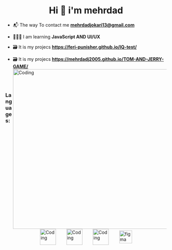 <h1 align="center">Hi 👋  i'm mehrdad</h1>


- 📬 The way To contact me **mehrdadjokari13@gmail.com**

- 👨🏻‍💻 I am learning **JavaScript AND UI/UX**

- 🗃️ It is my projecs **https://feri-punisher.github.io/IQ-test/**

- 🗃️ It is my projecs **https://mehrdadj2005.github.io/TOM-AND-JERRY-GAME/**
    <img align="right" alt="Coding" width="500" src="https://raw.githubusercontent.com/mayankchaudhary26/Cool-Readme-ideas/master/data/multi-screen.gif">

<br/><br/>

<h3 align="left">Languages:</h3><br/>
<p style="display:flex; margin: 0 auto; justify-content: space-evenly; width:70%; align-items: center"
    align-items: center;">   
   <img  style="width:50px; " alt="Coding"  src="https://user-images.githubusercontent.com/74038190/238200426-29fd6286-4e7b-4d6c-818f-c4765d5e39a9.gif">
   <img  style="width:50px; " alt="Coding"  src="https://user-images.githubusercontent.com/74038190/238200428-67f477ed-6624-42da-99f0-1a7b1a16eecb.gif">
<img  style="width:50px; ;" alt="Coding"  src="https://user-images.githubusercontent.com/74038190/212257454-16e3712e-945a-4ca2-b238-408ad0bf87e6.gif">
 <a href="https://www.figma.com/" " target="_blank" rel="noreferrer"> <img src="https://www.vectorlogo.zone/logos/figma/figma-icon.svg" alt="figma" width="40" height="40"/>
 <p/>
 

